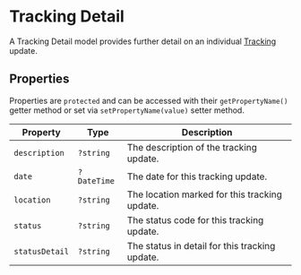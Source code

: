# Tracking Detail
A Tracking Detail model provides further detail on an individual [Tracking](docs:models/tracking) update.

## Properties
Properties are `protected` and can be accessed with their `getPropertyName()` getter method or set via `setPropertyName(value)` setter method.

| Property              | Type              | Description
| --------------------- | ----------------- | --------------------------------- |
| `description`         | `?string`         | The description of the tracking update.
| `date`                | `?DateTime`       | The date for this tracking update.
| `location`            | `?string`         | The location marked for this tracking update.
| `status`              | `?string`         | The status code for this tracking update.
| `statusDetail`        | `?string`         | The status in detail for this tracking update.
